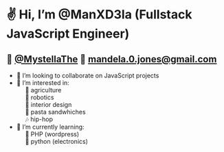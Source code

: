 # ✌️ Hi, I’m @ManXD3la (Fullstack JavaScript Engineer)  
## 🦤 [@MystellaThe](https://twitter.com/MystellaThe) 📧 <mandela.0.jones@gmail.com>
- 🙌 I’m looking to collaborate on JavaScript projects
- 👀 I’m interested in:  
  &nbsp;&nbsp;&nbsp;&nbsp; 🌿 agriculture  
  &nbsp;&nbsp;&nbsp;&nbsp; 📡 robotics  
  &nbsp;&nbsp;&nbsp;&nbsp; 💺 interior design  
  &nbsp;&nbsp;&nbsp;&nbsp; 🍔 pasta sandwhiches  
  &nbsp;&nbsp;&nbsp;&nbsp; 🎶 hip-hop
- 🌱 I’m currently learning:  
  &nbsp;&nbsp;&nbsp;&nbsp; 🔬 PHP (wordpress)  
  &nbsp;&nbsp;&nbsp;&nbsp; 🔭 python (electronics)
<!---
ManXD3la/ManXD3la is a ✨ special ✨ repository because its `README.md` (this file) appears on your GitHub profile.
You can click the Preview link to take a look at your changes.
--->
